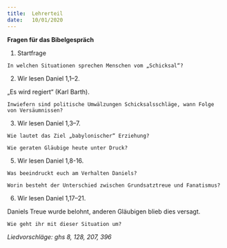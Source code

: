 ```yaml
---
title:  Lehrerteil
date:   10/01/2020
---
```


**Fragen für das Bibelgespräch**

1.	Startfrage

`In welchen Situationen sprechen Menschen vom „Schicksal“?`

2.	Wir lesen Daniel 1,1–2.

„Es wird regiert“ (Karl Barth).

`Inwiefern sind politische Umwälzungen Schicksalsschläge, wann Folge von Versäumnissen?`

3.	Wir lesen Daniel 1,3–7.

`Wie lautet das Ziel „babylonischer“ Erziehung?`

`Wie geraten Gläubige heute unter Druck?`

5.	Wir lesen Daniel 1,8-16.

`Was beeindruckt euch am Verhalten Daniels?`

`Worin besteht der Unterschied zwischen Grundsatztreue und Fanatismus?`

6.	Wir lesen Daniel 1,17–21.

Daniels Treue wurde belohnt, anderen Gläubigen blieb dies versagt.

`Wie geht ihr mit dieser Situation um?`

_Liedvorschläge: ghs 8, 128, 207, 396_